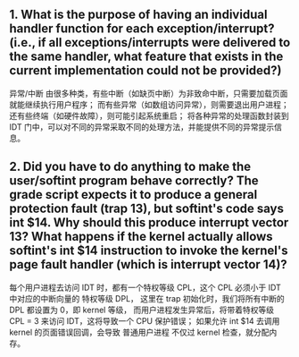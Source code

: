 ## 1. What is the purpose of having an individual handler function for each exception/interrupt? (i.e., if all exceptions/interrupts were delivered to the same handler, what feature that exists in the current implementation could not be provided?)

异常/中断 由很多种类，有些中断（如缺页中断）为非致命中断，只需要加载页面就能继续执行用户程序；
而有些异常（如数组访问异常），则需要退出用户进程；还有些终端（如硬件故障），则可能引起系统重启；
将各种异常的处理函数封装到 IDT 门中，可以对不同的异常采取不同的处理方法，并能提供不同的异常提示信息。


## 2. Did you have to do anything to make the user/softint program behave correctly? The grade script expects it to produce a general protection fault (trap 13), but softint's code says int $14. Why should this produce interrupt vector 13? What happens if the kernel actually allows softint's int $14 instruction to invoke the kernel's page fault handler (which is interrupt vector 14)?

每个用户进程去访问 IDT 时，都有一个特权等级 CPL，这个 CPL 必须小于 IDT 中对应的中断向量的 特权等级 DPL，
这里在 trap 初始化时，我们将所有中断的 DPL 都设置为 0，即 kernel 等级，
而用户进程发生异常后，将带着特权等级 CPL = 3 来访问 IDT，这将导致一个 CPU 保护错误；
如果允许 int $14 去调用 kernel 的页面错误回调，会导致 普通用户进程 不仅过 kernel 检查，就分配内存。
